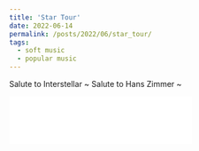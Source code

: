 ```yaml
---
title: 'Star Tour'
date: 2022-06-14
permalink: /posts/2022/06/star_tour/
tags:
  - soft music
  - popular music
---
```


Salute to Interstellar ~ Salute to Hans Zimmer ~

<iframe frameborder="no" border="0" marginwidth="0" marginheight="0" width=330 height=86 src="//music.163.com/outchain/player?type=2&id=1955798312&auto=0&height=66"></iframe>
